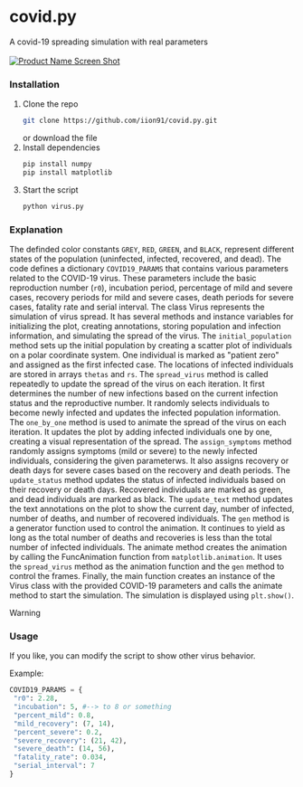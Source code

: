 # covid.py
A covid-19 spreading simulation with real parameters
<br/><br/>
[![Product Name Screen Shot][product-screenshot]](https://ara-systems.net)

### Installation

1. Clone the repo
   ```sh
   git clone https://github.com/iion91/covid.py.git
   ```
   or download the file
2. Install dependencies
   ```sh
   pip install numpy
   pip install matplotlib
   ```
3. Start the script 
   ```cmd
   python virus.py
   ```
### Explanation

The definded color constants ```GREY```, ```RED```, ```GREEN```, and ```BLACK```, represent different states of the population (uninfected, infected, recovered, and dead).
The code defines a dictionary ```COVID19_PARAMS``` that contains various parameters related to the COVID-19 virus. These parameters include the basic reproduction number (```r0```), incubation period, percentage of mild and severe cases, recovery periods for mild and severe cases, death periods for severe cases, fatality rate and serial interval.
The class Virus represents the simulation of virus spread. It has several methods and instance variables for initializing the plot, creating annotations, storing population and infection information, and simulating the spread of the virus.
The ```initial_population``` method sets up the initial population by creating a scatter plot of individuals on a polar coordinate system. One individual is marked as "patient zero" and assigned as the first infected case. The locations of infected individuals are stored in arrays ```thetas``` and ```rs```.
The ```spread_virus``` method is called repeatedly to update the spread of the virus on each iteration. It first determines the number of new infections based on the current infection status and the reproductive number. It randomly selects individuals to become newly infected and updates the infected population information.
The ```one_by_one``` method is used to animate the spread of the virus on each iteration. It updates the plot by adding infected individuals one by one, creating a visual representation of the spread.
The ```assign_symptoms``` method randomly assigns symptoms (mild or severe) to the newly infected individuals, considering the given parameterws. It also assigns recovery or death days for severe cases based on the recovery and death periods.
The ```update_status``` method updates the status of infected individuals based on their recovery or death days. Recovered individuals are marked as green, and dead individuals are marked as black.
The ```update_text``` method updates the text annotations on the plot to show the current day, number of infected, number of deaths, and number of recovered individuals.
The ```gen``` method is a generator function used to control the animation. It continues to yield as long as the total number of deaths and recoveries is less than the total number of infected individuals.
The animate method creates the animation by calling the FuncAnimation function from ```matplotlib.animation```. It uses the ```spread_virus``` method as the animation function and the ```gen``` method to control the frames.
Finally, the main function creates an instance of the Virus class with the provided COVID-19 parameters and calls the animate method to start the simulation. The simulation is displayed using ```plt.show()```.

> [!WARNING]
   
### Usage
If you like, you can modify the script to show other virus behavior.

Example:
   ```python
   COVID19_PARAMS = {
    "r0": 2.28,
    "incubation": 5, #--> to 8 or something
    "percent_mild": 0.8,
    "mild_recovery": (7, 14),
    "percent_severe": 0.2,
    "severe_recovery": (21, 42),
    "severe_death": (14, 56),
    "fatality_rate": 0.034,
    "serial_interval": 7
   }
   ```

[product-screenshot]: images/screenshot.png
